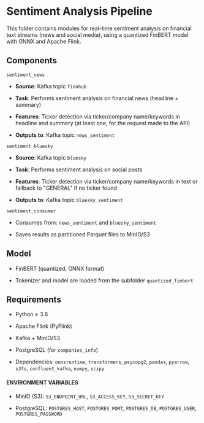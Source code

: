 # Sentiment Analysis Pipeline

This folder contains modules for real-time sentiment analysis on financial text streams (news and social media), using a quantized FinBERT model with ONNX and Apache Flink.

## Components

`sentiment_news`

  -  **Source**: Kafka topic `finnhub`

  -  **Task**: Performs sentiment analysis on financial news (headline + summary)

  -  **Features**: Ticker detection via ticker/company name/keywords in headline and summery (at least one, for the request made to the API)

  -  **Outputs to**: Kafka topic `news_sentiment`

`sentiment_bluesky`

  -  **Source**: Kafka topic `bluesky`

  -  **Task**: Performs sentiment analysis on social posts

  -  **Features**: Ticker detection via ticker/company name/keywords in text or fallback to "GENERAL" if no ticker found

  -  **Outputs to**: Kafka topic `bluesky_sentiment`

`sentiment_consumer`

  -  Consumes from: `news_sentiment` and `bluesky_sentiment`
    
  -  Saves results as partitioned Parquet files to MinIO/S3

## Model

- FinBERT (quantized, ONNX format)

- Tokenizer and model are loaded from the subfolder `quantized_finbert`

## Requirements

 -   Python ≥ 3.8

  -  Apache Flink (PyFlink)

   - Kafka + MinIO/S3

  -  PostgreSQL (for `companies_info`)

   - Dependencies: `onnxruntime`, `transformers`, `psycopg2`, `pandas`, `pyarrow`, `s3fs`, `confluent_kafka`, `numpy`, `scipy`

#### ENVIRONMENT VARIABLES

- MinIO (S3): `S3_ENDPOINT_URL`, `S3_ACCESS_KEY`, `S3_SECRET_KEY`

- PostgreSQL: `POSTGRES_HOST`, `POSTGRES_PORT`, `POSTGRES_DB`, `POSTGRES_USER`, `POSTGRES_PASSWORD`
